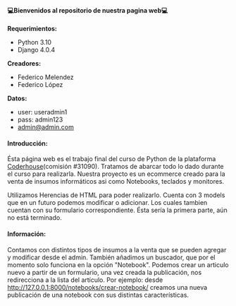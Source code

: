 #### 💻Bienvenidos al repositorio de nuestra pagina web💻
**Requerimientos:**
- Python 3.10
- Django 4.0.4

**Creadores:**
- Federico Melendez 
- Federico López


**Datos:**
-  user: useradmin1
-  pass: admin123
-  admin@admin.com


#### Introducción: 
Ésta página web es el trabajo final del curso de Python de la plataforma [Coderhouse](https://www.coderhouse.com.uy/?utm_term=coder&utm_campaign=0&utm_source=google_search_brand&utm_medium=cpc&gclid=CjwKCAjw3K2XBhAzEiwAmmgrApaOKUH3xckHPTtz6bv8fBl3-BFM6GCu1jZ-5263s5_ZduW0eYb_2xoCM-4QAvD_BwE "Coderhouse")(comisión #31090). Tratamos de abarcar todo lo dado durante el curso para realizarla.
Nuestra proyecto es un ecommerce creado para la venta de insumos informáticos asi como Notebooks, teclados y monitores.

Utilizamos Herencias de HTML para poder realizarlo. Cuenta con 3 models que en un futuro podemos modificar o adicionar. Los cuales tambien cuentan con su formulario correspondiente.
Ésta sería la primera parte, aún no está terminado.
#### Información:
Contamos con distintos tipos de insumos a la venta que se pueden agregar y modificar desde el admin.
También añadimos un buscador, que por el momento solo funciona en la opción "Notebook".
Podemos crear un articulo nuevo a partir de un formulario, una vez creada la publicación, nos redirecciona a la lista del artículo. Por ejemplo: desde http://127.0.0.1:8000/notebooks/crear-notebook/ creamos una nueva publicación de una notebook con sus distintas características.

